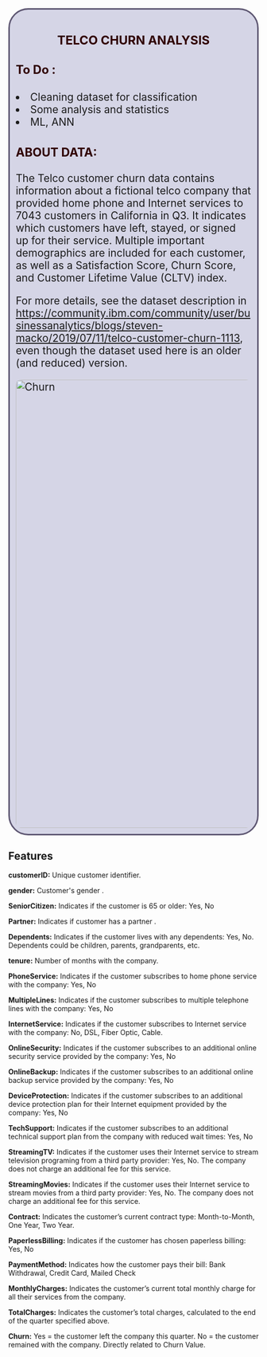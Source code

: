 <div style="border-radius: 40px; border: #5E5772 solid; padding: 12px; background-color: #3383; font-size: 150%; text-align: left;">

<h3 align="center"><font color='#300000'>TELCO CHURN ANALYSIS</font></h3>

<h4 align="left"><font color='#30000' size=5%>To Do :</font></h4>
    
<li> Cleaning dataset for classification</li>
    
<li> Some analysis and statistics</li>
    
<li> ML, ANN
    
    

<h3 align="left"><font color='#300000' size=5%>ABOUT DATA:</font></h3>

The Telco customer churn data contains information about a fictional telco company that provided home phone and Internet services to 7043 customers in California in Q3. It indicates which customers have left, stayed, or signed up for their service. Multiple important demographics are included for each customer, as well as a Satisfaction Score, Churn Score, and Customer Lifetime Value (CLTV) index.

For more details, see the dataset description in https://community.ibm.com/community/user/businessanalytics/blogs/steven-macko/2019/07/11/telco-customer-churn-1113, even though the dataset used here is an older (and reduced) version. 
    

<div style="border-radius: 10px; overflow: hidden; text-align: left;">
    <img src="https://miro.medium.com/v2/resize:fit:1000/1*n_0BmJJ8nRLLTI_POtfCBg.png" alt="Churn" width="900"></div>
</div>

## Features

**customerID:** Unique customer identifier.

**gender:** Customer's gender .

**SeniorCitizen:** Indicates if the customer is 65 or older: Yes, No

**Partner:** Indicates if customer has a partner .

**Dependents:** Indicates if the customer lives with any dependents: Yes, No. Dependents could be children, parents, grandparents, etc.

**tenure:** Number of months with the company.

**PhoneService:** Indicates if the customer subscribes to home phone service with the company: Yes, No

**MultipleLines:** Indicates if the customer subscribes to multiple telephone lines with the company: Yes, No

**InternetService:** Indicates if the customer subscribes to Internet service with the company: No, DSL, Fiber Optic, Cable.

**OnlineSecurity:** Indicates if the customer subscribes to an additional online security service provided by the company: Yes, No

**OnlineBackup:** Indicates if the customer subscribes to an additional online backup service provided by the company: Yes, No

**DeviceProtection:** Indicates if the customer subscribes to an additional device protection plan for their Internet equipment provided by the company: Yes, No

**TechSupport:** Indicates if the customer subscribes to an additional technical support plan from the company with reduced wait times: Yes, No

**StreamingTV:** Indicates if the customer uses their Internet service to stream television programing from a third party provider: Yes, No. The company does not charge an additional fee for this service.

**StreamingMovies:** Indicates if the customer uses their Internet service to stream movies from a third party provider: Yes, No. The company does not charge an additional fee for this service.

**Contract:** Indicates the customer’s current contract type: Month-to-Month, One Year, Two Year.

**PaperlessBilling:** Indicates if the customer has chosen paperless billing: Yes, No

**PaymentMethod:** Indicates how the customer pays their bill: Bank Withdrawal, Credit Card, Mailed Check

**MonthlyCharges:** Indicates the customer’s current total monthly charge for all their services from the company.

**TotalCharges:** Indicates the customer’s total charges, calculated to the end of the quarter specified above.

**Churn:** Yes = the customer left the company this quarter. No = the customer remained with the company. Directly related to Churn Value.
